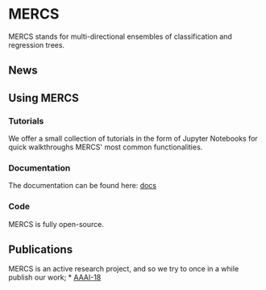 # MERCS

MERCS stands for multi-directional ensembles of classification and regression trees.

## News

## Using MERCS

### Tutorials

We offer a small collection of tutorials in the form of Jupyter Notebooks for quick walkthroughs MERCS' most common functionalities.

### Documentation

The documentation can be found here: [docs](documentation/build/html/index.html)

### Code

MERCS is fully open-source. 

## Publications

MERCS is an active research project, and so we try to once in a while publish our work;
    * [AAAI-18](https://www.aaai.org/ocs/index.php/AAAI/AAAI18/paper/viewFile/16875/16735)
